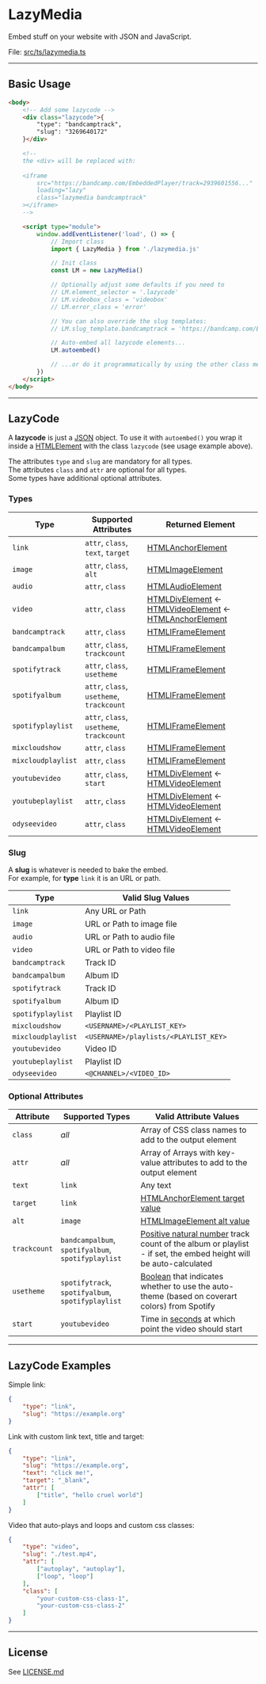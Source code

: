 # LazyMedia

Embed stuff on your website with JSON and JavaScript.

File: [src/ts/lazymedia.ts](../../src/ts/lazymedia.ts)

---




## Basic Usage

```html
<body>
    <!-- Add some lazycode -->
    <div class="lazycode">{
        "type": "bandcamptrack",
        "slug": "3269640172"
    }</div>

    <!-- 
    the <div> will be replaced with:
    
    <iframe
        src="https://bandcamp.com/EmbeddedPlayer/track=2939601556..."
        loading="lazy"
        class="lazymedia bandcamptrack"
    ></iframe>
    -->

    <script type="module">
        window.addEventListener('load', () => {
            // Import class
            import { LazyMedia } from './lazymedia.js'

            // Init class
            const LM = new LazyMedia()

            // Optionally adjust some defaults if you need to
            // LM.element_selector = '.lazycode'
            // LM.videobox_class = 'videobox'
            // LM.error_class = 'error'

            // You can also override the slug templates:
            // LM.slug_template.bandcamptrack = 'https://bandcamp.com/EmbeddedPlayer/track={SLUG}/tracklist=false/size=large/bgcol=ffffff/linkcol=000000/artwork=none/transparent=true/',

            // Auto-embed all lazycode elements...
            LM.autoembed()

            // ...or do it programmatically by using the other class methods
        })
    </script>
</body>
```

---




## LazyCode

A **lazycode** is just a [JSON](https://json.org) object. To use it with `autoembed()` you wrap it inside a [HTMLElement](https://developer.mozilla.org/en-US/docs/Web/API/) with the class `lazycode` (see usage example above).

The attributes `type` and `slug` are mandatory for all types.  
The attributes `class` and `attr` are optional for all types.  
Some types have additional optional attributes.


### Types

| Type               | Supported Attributes                      | Returned Element |
|--------------------|-------------------------------------------|------------------|
| `link`             | `attr`, `class`, `text`, `target`         | [HTMLAnchorElement](https://developer.mozilla.org/en-US/docs/Web/API/HTMLAnchorElement) |
| `image`            | `attr`, `class`, `alt`                    | [HTMLImageElement](https://developer.mozilla.org/en-US/docs/Web/API/HTMLImageElement) |
| `audio`            | `attr`, `class`                           | [HTMLAudioElement](https://developer.mozilla.org/en-US/docs/Web/API/HTMLAudioElement) |
| `video`            | `attr`, `class`                           | [HTMLDivElement](https://developer.mozilla.org/en-US/docs/Web/API/HTMLDivElement) &larr; [HTMLVideoElement](https://developer.mozilla.org/en-US/docs/Web/API/HTMLVideoElement) &larr; [HTMLAnchorElement](https://developer.mozilla.org/en-US/docs/Web/API/HTMLAnchorElement) |
| `bandcamptrack`    | `attr`, `class`                           | [HTMLIFrameElement](https://developer.mozilla.org/en-US/docs/Web/API/HTMLIFrameElement) |
| `bandcampalbum`    | `attr`, `class`, `trackcount`             | [HTMLIFrameElement](https://developer.mozilla.org/en-US/docs/Web/API/HTMLIFrameElement) |
| `spotifytrack`     | `attr`, `class`, `usetheme`               | [HTMLIFrameElement](https://developer.mozilla.org/en-US/docs/Web/API/HTMLIFrameElement) |
| `spotifyalbum`     | `attr`, `class`, `usetheme`, `trackcount` | [HTMLIFrameElement](https://developer.mozilla.org/en-US/docs/Web/API/HTMLIFrameElement) |
| `spotifyplaylist`  | `attr`, `class`, `usetheme`, `trackcount` | [HTMLIFrameElement](https://developer.mozilla.org/en-US/docs/Web/API/HTMLIFrameElement) |
| `mixcloudshow`     | `attr`, `class`                           | [HTMLIFrameElement](https://developer.mozilla.org/en-US/docs/Web/API/HTMLIFrameElement) |
| `mixcloudplaylist` | `attr`, `class`                           | [HTMLIFrameElement](https://developer.mozilla.org/en-US/docs/Web/API/HTMLIFrameElement) |
| `youtubevideo`     | `attr`, `class`, `start`                  | [HTMLDivElement](https://developer.mozilla.org/en-US/docs/Web/API/HTMLDivElement) &larr; [HTMLVideoElement](https://developer.mozilla.org/en-US/docs/Web/API/HTMLVideoElement) |
| `youtubeplaylist`  | `attr`, `class`                           | [HTMLDivElement](https://developer.mozilla.org/en-US/docs/Web/API/HTMLDivElement) &larr; [HTMLVideoElement](https://developer.mozilla.org/en-US/docs/Web/API/HTMLVideoElement) |
| `odyseevideo`      | `attr`, `class`                           | [HTMLDivElement](https://developer.mozilla.org/en-US/docs/Web/API/HTMLDivElement) &larr; [HTMLVideoElement](https://developer.mozilla.org/en-US/docs/Web/API/HTMLVideoElement) |


### Slug

A **slug** is whatever is needed to bake the embed.  
For example, for **type** `link` it is an URL or path.

| Type               | Valid Slug Values |
|--------------------|-------------------|
| `link`             | Any URL or Path |
| `image`            | URL or Path to image file |
| `audio`            | URL or Path to audio file |
| `video`            | URL or Path to video file |
| `bandcamptrack`    | Track ID |
| `bandcampalbum`    | Album ID |
| `spotifytrack`     | Track ID |
| `spotifyalbum`     | Album ID |
| `spotifyplaylist`  | Playlist ID |
| `mixcloudshow`     | `<USERNAME>/<PLAYLIST_KEY>` |
| `mixcloudplaylist` | `<USERNAME>/playlists/<PLAYLIST_KEY>` |
| `youtubevideo`     | Video ID |
| `youtubeplaylist`  | Playlist ID |
| `odyseevideo`      | `<@CHANNEL>/<VIDEO_ID>` |


### Optional Attributes

| Attribute          | Supported Types                                    | Valid Attribute Values |
|--------------------|----------------------------------------------------|------------------------|
| `class`            | *all*                                              | Array of CSS class names to add to the output element |
| `attr`             | *all*                                              | Array of Arrays with key-value attributes to add to the output element |
| `text`             | `link`                                             | Any text |
| `target`           | `link`                                             | [HTMLAnchorElement target value](https://developer.mozilla.org/en-US/docs/Web/HTML/Element/a#attributes) |
| `alt`              | `image`                                            | [HTMLImageElement alt value](https://developer.mozilla.org/en-US/en-US/docs/Web/HTML/Element/img#attributes) |
| `trackcount`       | `bandcampalbum`, `spotifyalbum`, `spotifyplaylist` | [Positive natural number](https://en.wikipedia.org/wiki/Natural_number) track count of the album or playlist - if set, the embed height will be auto-calculated |
| `usetheme`         | `spotifytrack`, `spotifyalbum`, `spotifyplaylist`  | [Boolean](https://en.wikipedia.org/wiki/Boolean_data_type) that indicates whether to use the auto-theme (based on coverart colors) from Spotify |
| `start`            | `youtubevideo`                                     | Time in [seconds](https://en.wikipedia.org/wiki/Second) at which point the video should start |

---




## LazyCode Examples


Simple link:
```json
{
    "type": "link",
    "slug": "https://example.org"
}
```

Link with custom link text, title and target:
```json
{
    "type": "link",
    "slug": "https://example.org",
    "text": "click me!",
    "target": "_blank",
    "attr": [
        ["title", "hello cruel world"]
    ]
}
```

Video that auto-plays and loops and custom css classes:

```json
{
    "type": "video",
    "slug": "./test.mp4",
    "attr": [
        ["autoplay", "autoplay"],
        ["loop", "loop"]
    ],
    "class": [
        "your-custom-css-class-1", 
        "your-custom-css-class-2"
    ]
}
```

---




## License

See [LICENSE.md](./LICENSE.md)
